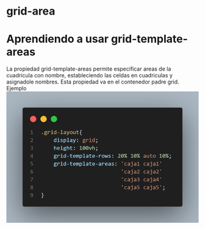 # grid-area
# Aprendiendo a usar grid-template-areas 
La propiedad grid-template-areas permite especificar areas de la cuadricula con nombre, estableciendo las celdas en cuadriculas y asignadole nombres.
Esta propiedad va en el contenedor padre grid. 
Ejemplo
![grid layout](code.png)